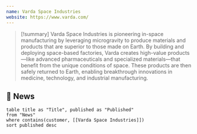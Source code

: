 ```yaml
---
name: Varda Space Industries
website: https://www.varda.com/
---
```


>[!summary]
Varda Space Industries is pioneering in-space manufacturing by leveraging microgravity to produce materials and products that are superior to those made on Earth. By building and deploying space-based factories, Varda creates high-value products—like advanced pharmaceuticals and specialized materials—that benefit from the unique conditions of space. These products are then safely returned to Earth, enabling breakthrough innovations in medicine, technology, and industrial manufacturing.

## 📰 News
```dataview
table title as "Title", published as "Published"
from "News"
where contains(customer, [[Varda Space Industries]])
sort published desc
```
